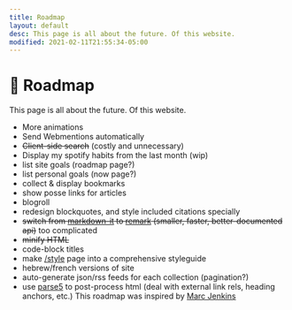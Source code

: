 ```yaml
---
title: Roadmap
layout: default
desc: This page is all about the future. Of this website.
modified: 2021-02-11T21:55:34-05:00
---
```


# 🚦 Roadmap
This page is all about the future. Of this website.
- More animations <!-- maybe pointless -->
- Send Webmentions automatically
- ~~Client-side search~~ (costly and unnecessary)
- Display my spotify habits from the last month (wip)
- list site goals (roadmap page?)
- list personal goals (now page?)
- collect & display bookmarks
- show posse links for articles
- blogroll
- redesign blockquotes, and style included citations specially
- ~~switch from [markdown-it](https://github.com/markdown-it/markdown-it) to [remark](https://github.com/remarkjs/remark) (smaller, faster, better-documented api)~~ too complicated
- ~~minify HTML~~
- code-block titles
- make [/style](/style) page into a comprehensive styleguide
- hebrew/french versions of site
- auto-generate json/rss feeds for each collection (pagination?)
- use [parse5](https://github.com/inikulin/parse5) to post-process html (deal with external link rels, heading anchors, etc.)
This roadmap was inspired by [Marc Jenkins](https://marcjenkins.co.uk/roadmap/)
